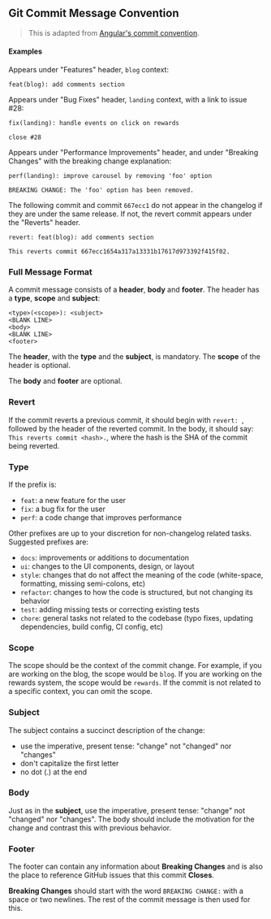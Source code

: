 ## Git Commit Message Convention

> This is adapted from [Angular's commit convention](https://github.com/conventional-changelog/conventional-changelog/tree/master/packages/conventional-changelog-angular).

#### Examples

Appears under "Features" header, `blog` context:

```
feat(blog): add comments section
```

Appears under "Bug Fixes" header, `landing` context, with a link to issue #28:

```
fix(landing): handle events on click on rewards

close #28
```

Appears under "Performance Improvements" header, and under "Breaking Changes" with the breaking change explanation:

```
perf(landing): improve carousel by removing 'foo' option

BREAKING CHANGE: The 'foo' option has been removed.
```

The following commit and commit `667ecc1` do not appear in the changelog if they are under the same release. If not, the revert commit appears under the "Reverts" header.

```
revert: feat(blog): add comments section

This reverts commit 667ecc1654a317a13331b17617d973392f415f02.
```

### Full Message Format

A commit message consists of a **header**, **body** and **footer**. The header has a **type**, **scope** and **subject**:

```
<type>(<scope>): <subject>
<BLANK LINE>
<body>
<BLANK LINE>
<footer>
```

The **header**, with the **type** and the **subject**, is mandatory. The **scope** of the header is optional.

The **body** and **footer** are optional.

### Revert

If the commit reverts a previous commit, it should begin with `revert: `, followed by the header of the reverted commit. In the body, it should say: `This reverts commit <hash>.`, where the hash is the SHA of the commit being reverted.

### Type

If the prefix is:
- `feat`: a new feature for the user
- `fix`: a bug fix for the user
- `perf`: a code change that improves performance

Other prefixes are up to your discretion for non-changelog related tasks. Suggested prefixes are:
- `docs`: improvements or additions to documentation
- `ui`: changes to the UI components, design, or layout 
- `style`: changes that do not affect the meaning of the code (white-space, formatting, missing semi-colons, etc)
- `refactor`: changes to how the code is structured, but not changing its behavior
- `test`: adding missing tests or correcting existing tests
- `chore`: general tasks not related to the codebase (typo fixes, updating dependencies, build config, CI config, etc)

### Scope

The scope should be the context of the commit change. For example, if you are working on the blog, the scope would be `blog`. If you are working on the rewards system, the scope would be `rewards`. If the commit is not related to a specific context, you can omit the scope.


### Subject

The subject contains a succinct description of the change:

- use the imperative, present tense: "change" not "changed" nor "changes"
- don't capitalize the first letter
- no dot (.) at the end

### Body

Just as in the **subject**, use the imperative, present tense: "change" not "changed" nor "changes".
The body should include the motivation for the change and contrast this with previous behavior.

### Footer

The footer can contain any information about **Breaking Changes** and is also the place to
reference GitHub issues that this commit **Closes**.

**Breaking Changes** should start with the word `BREAKING CHANGE:` with a space or two newlines. The rest of the commit message is then used for this.